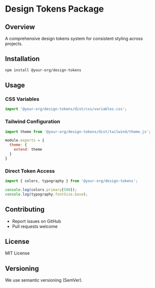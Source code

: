 # Design Tokens Package

## Overview
A comprehensive design tokens system for consistent styling across projects.

## Installation
```bash
npm install @your-org/design-tokens
```

## Usage

### CSS Variables
```javascript
import '@your-org/design-tokens/dist/css/variables.css';
```

### Tailwind Configuration
```javascript
import theme from '@your-org/design-tokens/dist/tailwind/theme.js';

module.exports = {
  theme: {
    extend: theme
  }
}
```

### Direct Token Access
```javascript
import { colors, typography } from '@your-org/design-tokens';

console.log(colors.primary[500]);
console.log(typography.fontSize.base);
```

## Contributing
- Report issues on GitHub
- Pull requests welcome

## License
MIT License

## Versioning
We use semantic versioning (SemVer).